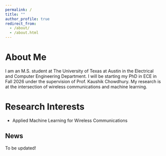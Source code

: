 ```yaml
---
permalink: /
title: ""
author_profile: true
redirect_from: 
  - /about/
  - /about.html
---
```

About Me
======
I am an M.S. student at The University of Texas at Austin in the Electrical and Computer Engineering Department. I will be starting my PhD in ECE in Fall 2026 under the supervision of Prof. Kaushik Chowdhury. My research is at the intersection of wireless communications and machine learning.

Research Interests
======
- Applied Machine Learning for Wireless Communications

News
------
To be updated!



